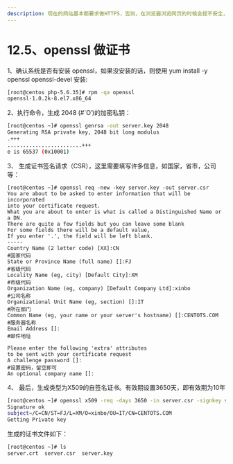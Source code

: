 ```yaml
---
description: 现在的网站基本都要求做HTTPS，否则，在浏览器浏览网页的时候会提不安全，这种HTTP 网站很容易被劫持串改数据。
---
```


# 12.5、openssl 做证书

1、确认系统是否有安装 openssl，如果没安装的话，则使用 yum install -y openssl openssl-devel 安装:

```bash
[root@centos php-5.6.35]# rpm -qa openssl
openssl-1.0.2k-8.el7.x86_64
```

2、执行命令，生成 2048 \(\#\`O′\)的加密私钥：

```bash
[root@centos ~]# openssl genrsa -out server.key 2048
Generating RSA private key, 2048 bit long modulus
.+++
........................+++
e is 65537 (0x10001)
```

3、 生成证书签名请求（CSR），这里需要填写许多信息，如国家，省市，公司等：

```text
[root@centos ~]# openssl req -new -key server.key -out server.csr
You are about to be asked to enter information that will be incorporated
into your certificate request.
What you are about to enter is what is called a Distinguished Name or a DN.
There are quite a few fields but you can leave some blank
For some fields there will be a default value,
If you enter '.', the field will be left blank.
-----
Country Name (2 letter code) [XX]:CN                                  #国家代码
State or Province Name (full name) []:FJ                              #省级代码
Locality Name (eg, city) [Default City]:XM                            #市级代码
Organization Name (eg, company) [Default Company Ltd]:xinbo           #公司名称
Organizational Unit Name (eg, section) []:IT                          #所在部门
Common Name (eg, your name or your server's hostname) []:CENTOTS.COM  #服务器名称
Email Address []:                                                     #邮件地址

Please enter the following 'extra' attributes
to be sent with your certificate request
A challenge password []:                                              #设置密码，留空即可
An optional company name []:

```

4、 最后，生成类型为X509的自签名证书。有效期设置3650天，即有效期为10年

```bash
[root@centos ~]# openssl x509 -req -days 3650 -in server.csr -signkey server.key -out server.crt
Signature ok
subject=/C=CN/ST=FJ/L=XM/O=xinbo/OU=IT/CN=CENTOTS.COM
Getting Private key
```

生成的证书文件如下：

```bash
[root@centos ~]# ls
server.crt  server.csr  server.key
```

